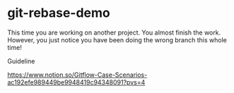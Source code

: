 # git-rebase-demo
This time you are working on another project. You almost finish the work. However, you just notice you have been doing the wrong branch this whole time!


Guideline

https://www.notion.so/Gitflow-Case-Scenarios-ac192efe989449be9948419c94348091?pvs=4
